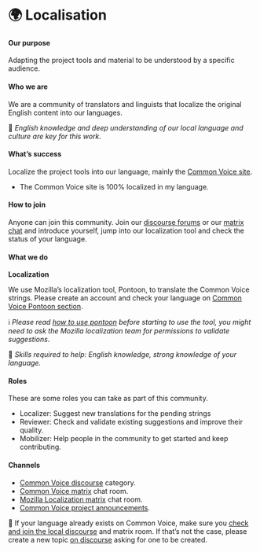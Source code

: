 # 🌍 Localisation

#### Our purpose

Adapting the project tools and material to be understood by a specific audience.

#### Who we are

We are a community of translators and linguists that localize the original English content into our languages.

🔨 _English knowledge and deep understanding of our local language and culture are key for this work._

#### What’s success

Localize the project tools into our language, mainly the [Common Voice site](http://voice.mozilla.org/).

* The Common Voice site is 100% localized in my language.

#### How to join

Anyone can join this community. Join our [discourse forums](https://discourse.mozilla.org/c/voice/) or our [matrix chat](https://chat.mozilla.org/#/room/#common-voice:mozilla.org) and introduce yourself, jump into our localization tool and check the status of your language.

#### What we do

**Localization**

We use Mozilla’s localization tool, Pontoon, to translate the Common Voice strings. Please create an account and check your language on [Common Voice Pontoon section](https://pontoon.mozilla.org/projects/common-voice/).

ℹ️ _Please read_ [_how to use pontoon_](https://mozilla-l10n.github.io/localizer-documentation/tools/pontoon/) _before starting to use the tool, you might need to ask the Mozilla localization team for permissions to validate suggestions_.

🔨 _Skills required to help: English knowledge, strong knowledge of your language._

#### Roles

These are some roles you can take as part of this community.

* Localizer: Suggest new translations for the pending strings
* Reviewer: Check and validate existing suggestions and improve their quality.
* Mobilizer: Help people in the community to get started and keep contributing.

#### Channels

* [Common Voice discourse](https://discourse.mozilla.org/c/voice/) category.
* [Common Voice matrix](https://chat.mozilla.org/#/room/#common-voice:mozilla.org) chat room.
* [Mozilla Localization matrix](https://chat.mozilla.org/#/room/#l10n-community:mozilla.org) chat room.
* [Common Voice project announcements](https://discourse.mozilla.org/tags/c/voice/announcements).

💬 If your language already exists on Common Voice, make sure you [check and join the local discourse](https://voice.mozilla.org/about#get-involved) and matrix room. If that’s not the case, please create a new topic [on discourse](https://discourse.mozilla.org/c/voice/239) asking for one to be created.

